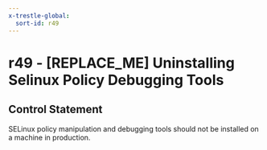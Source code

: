 ```yaml
---
x-trestle-global:
  sort-id: r49
---
```


# r49 - \[REPLACE_ME\] Uninstalling Selinux Policy Debugging Tools

## Control Statement

SELinux policy manipulation and debugging tools should not be installed on a machine in production.
